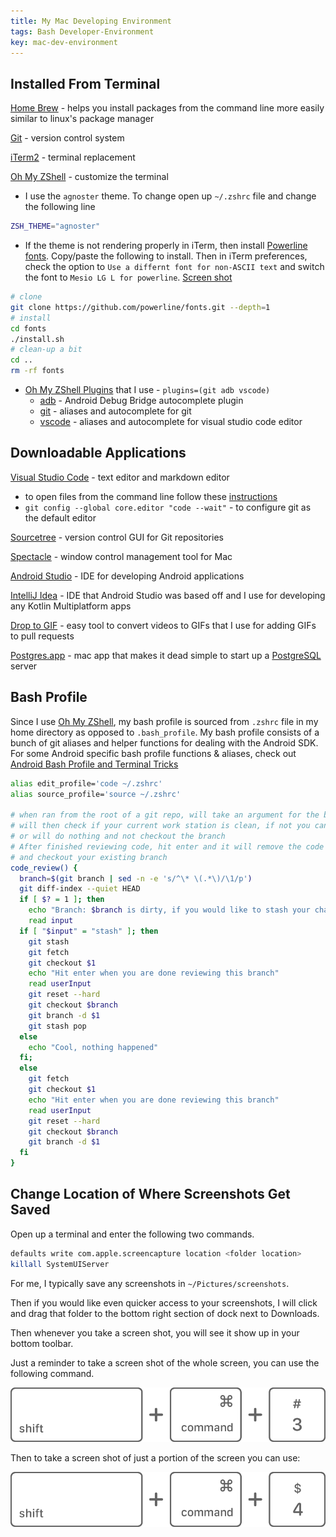 ```yaml
---
title: My Mac Developing Environment
tags: Bash Developer-Environment
key: mac-dev-environment
---
```


## Installed From Terminal

[Home Brew](https://brew.sh/) - helps you install packages from the command line more easily similar to linux's package manager

[Git](https://gist.github.com/derhuerst/1b15ff4652a867391f03#file-mac-md) - version control system

[iTerm2](https://www.iterm2.com/) - terminal replacement

[Oh My ZShell](https://github.com/robbyrussell/oh-my-zsh) - customize the terminal

* I use the `agnoster` theme. To change open up `~/.zshrc` file and change the following line 

```bash
ZSH_THEME="agnoster"
```

* If the theme is not rendering properly in iTerm, then install [Powerline fonts](https://github.com/powerline/fonts). Copy/paste the following to install. Then in iTerm preferences, check the option to `Use a differnt font for non-ASCII text` and switch the font to `Mesio LG L for powerline`. [Screen shot](https://github.com/ohmyzsh/ohmyzsh/issues/1906#issuecomment-252443982)

```bash
# clone
git clone https://github.com/powerline/fonts.git --depth=1
# install
cd fonts
./install.sh
# clean-up a bit
cd ..
rm -rf fonts
```

* [Oh My ZShell Plugins](https://github.com/ohmyzsh/ohmyzsh/wiki/Plugins) that I use - `plugins=(git adb vscode)`
    * [adb](https://github.com/ohmyzsh/ohmyzsh/tree/master/plugins/adb) - Android Debug Bridge autocomplete plugin
    * [git](https://github.com/ohmyzsh/ohmyzsh/tree/master/plugins/git) - aliases and autocomplete for git
    * [vscode](https://github.com/ohmyzsh/ohmyzsh/tree/master/plugins/vscode) - aliases and autocomplete for visual studio code editor




## Downloadable Applications

[Visual Studio Code](https://code.visualstudio.com/) - text editor and markdown editor

* to open files from the command line follow these [instructions](https://code.visualstudio.com/docs/setup/mac)
* `git config --global core.editor "code --wait"` - to configure git as the default editor

[Sourcetree](https://www.sourcetreeapp.com/) - version control GUI for Git repositories

[Spectacle](https://www.spectacleapp.com/) - window control management tool for Mac

[Android Studio](https://developer.android.com/studio/) - IDE for developing Android applications

[IntelliJ Idea](https://www.jetbrains.com/idea/) - IDE that Android Studio was based off and I use for developing any Kotlin Multiplatform apps

[Drop to GIF](https://github.com/mortenjust/droptogif) - easy tool to convert videos to GIFs that I use for adding GIFs to pull requests

[Postgres.app](https://postgresapp.com/) - mac app that makes it dead simple to start up a [PostgreSQL](https://www.postgresql.org/) server


## Bash Profile

Since I use [Oh My ZShell](https://github.com/robbyrussell/oh-my-zsh), my bash profile is sourced from `.zshrc` file in my home directory as opposed to `.bash_profile`. My bash profile consists of a bunch of git aliases and helper functions for dealing with the Android SDK. For some Android specific bash profile functions & aliases, check out [Android Bash Profile and Terminal Tricks](/../android/bash-profile/)

```bash
alias edit_profile='code ~/.zshrc'
alias source_profile='source ~/.zshrc'

# when ran from the root of a git repo, will take an argument for the branch name
# will then check if your current work station is clean, if not you can type "stash" to stash them
# or will do nothing and not checkout the branch
# After finished reviewing code, hit enter and it will remove the code reviewed branch from your local machine 
# and checkout your existing branch
code_review() {
  branch=$(git branch | sed -n -e 's/^\* \(.*\)/\1/p')
  git diff-index --quiet HEAD
  if [ $? = 1 ]; then
    echo "Branch: $branch is dirty, if you would like to stash your changes type stash"
    read input
  if [ "$input" = "stash" ]; then
    git stash
    git fetch
    git checkout $1
    echo "Hit enter when you are done reviewing this branch"
    read userInput
    git reset --hard
    git checkout $branch
    git branch -d $1
    git stash pop
  else
    echo "Cool, nothing happened"
  fi;
  else
    git fetch
    git checkout $1
    echo "Hit enter when you are done reviewing this branch"
    read userInput
    git reset --hard
    git checkout $branch
    git branch -d $1
  fi
}
```


## Change Location of Where Screenshots Get Saved

Open up a terminal and enter the following two commands.

```bash
defaults write com.apple.screencapture location <folder location>
killall SystemUIServer
```

For me, I typically save any screenshots in `~/Pictures/screenshots`.

Then if you would like even quicker access to your screenshots, I will click and drag that folder to the bottom right section of dock next to Downloads. 

Then whenever you take a screen shot, you will see it show up in your bottom toolbar. 

Just a reminder to take a screen shot of the whole screen, you can use the following command. 

![full screen capture](/assets/images/screen-cap-whole-screen.png)

Then to take a screen shot of just a portion of the screen you can use: 

![portion of the screen capture](/assets/images/screen-cap-part-screen.png)

